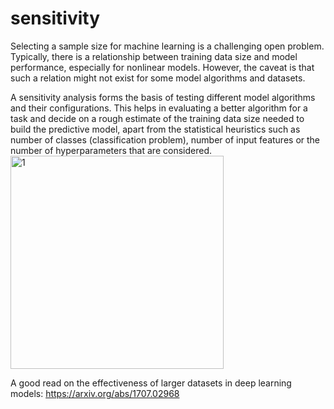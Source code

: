 # sensitivity

Selecting a sample size for machine learning is a challenging open problem. Typically, there is a relationship between training data size and model performance, especially for nonlinear models. However, the caveat is that such a relation might not exist for some model algorithms and datasets. 

A sensitivity analysis forms the basis of testing different model algorithms and their configurations. This helps in evaluating a better algorithm for a task and decide on a rough estimate of the training data size needed to build the predictive model, apart from the statistical heuristics such as number of classes (classification problem), number of input features or the number of hyperparameters that are considered.
<img width="341" alt="1" src="https://github.com/user-attachments/assets/e1ba4eb6-5330-44f4-aaa3-ec492621334d">


A good read on the effectiveness of larger datasets in deep learning models:
https://arxiv.org/abs/1707.02968
